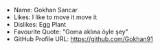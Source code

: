 - Name: Gokhan Sancar
- Likes: I like to move it move it
- Dislikes: Egg Plant
- Favourite Quote: "Goma aklına öyle şey"
- GitHub Profile URL: https://github.com/Gokhan91